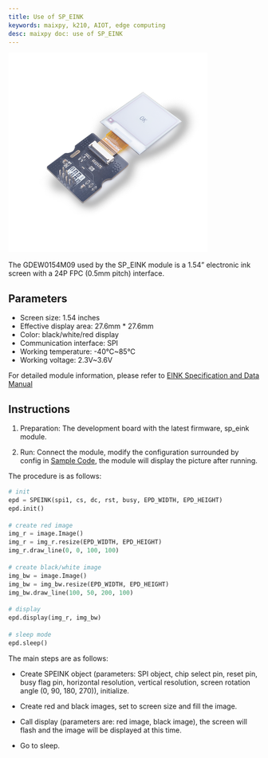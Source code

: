 ```yaml
---
title: Use of SP_EINK
keywords: maixpy, k210, AIOT, edge computing
desc: maixpy ​​doc: use of SP_EINK
---
```



<img src="../../../assets/hardware/module_spmod/sp_eink.png"/>

The GDEW0154M09 used by the SP_EINK module is a 1.54” electronic ink screen with a 24P FPC (0.5mm pitch) interface.

## Parameters

* Screen size: 1.54 inches
* Effective display area: 27.6mm * 27.6mm
* Color: black/white/red display
* Communication interface: SPI
* Working temperature: -40°C~85°C
* Working voltage: 2.3V~3.6V

For detailed module information, please refer to [EINK Specification and Data Manual](http://api.dl.sipeed.com/shareURL/MAIX/HDK/sp_mod/sp_eink)

## Instructions

1. Preparation: The development board with the latest firmware, sp_eink module.

2. Run: Connect the module, modify the configuration surrounded by config in [Sample Code](https://github.com/sipeed/MaixPy_scripts/tree/master/modules/spmod/sp_eink), the module will display the picture after running.

The procedure is as follows:

```python
# init
epd = SPEINK(spi1, cs, dc, rst, busy, EPD_WIDTH, EPD_HEIGHT)
epd.init()

# create red image
img_r = image.Image()
img_r = img_r.resize(EPD_WIDTH, EPD_HEIGHT)
img_r.draw_line(0, 0, 100, 100)

# create black/white image
img_bw = image.Image()
img_bw = img_bw.resize(EPD_WIDTH, EPD_HEIGHT)
img_bw.draw_line(100, 50, 200, 100)

# display
epd.display(img_r, img_bw)

# sleep mode
epd.sleep()
```

The main steps are as follows:

* Create SPEINK object (parameters: SPI object, chip select pin, reset pin, busy flag pin, horizontal resolution, vertical resolution, screen rotation angle (0, 90, 180, 270)), initialize.

* Create red and black images, set to screen size and fill the image.

* Call display (parameters are: red image, black image), the screen will flash and the image will be displayed at this time.
  
* Go to sleep.
